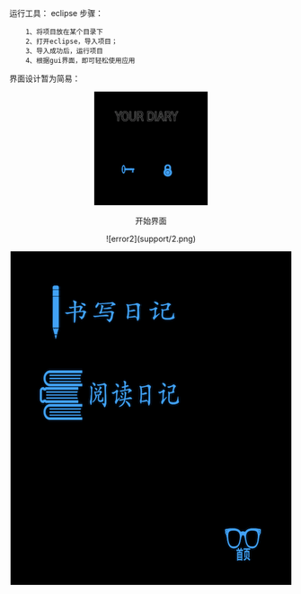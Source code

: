 运行工具：
	eclipse
	步骤：


		1、将项目放在某个目录下
		2、打开eclipse，导入项目；
		3、导入成功后，运行项目
		4、根据gui界面，即可轻松使用应用



界面设计暂为简易：

<center>

<div align=center><img src="support/1.png" width = "40%" height = "40%" />

开始界面

</center>





<div align=center>![error2](support/2.png)

![error3](support/3.png)